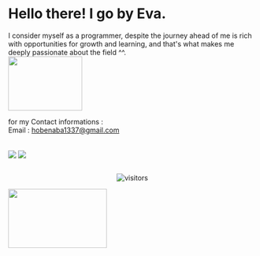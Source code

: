 # Hello there! I go by Eva.

I consider myself as a programmer, despite the journey ahead of me is rich with opportunities for growth and learning, and that's what makes me deeply passionate about the field ^^.         <br /><img src="https://media2.giphy.com/media/v1.Y2lkPTc5MGI3NjExZXZ3NWJpaGpwZ2lsZWk2cDE5amg5cXN3ZzNnZHNtNHdudGo4aXhrYSZlcD12MV9pbnRlcm5hbF9naWZfYnlfaWQmY3Q9cw/p6ZVGS8zQbQIqH8G6l/giphy.gif" width="150" height="110"><br />                  

for my Contact informations :                                            
Email : hobenaba1337@gmail.com

<br/>
<div>
<a href="https://github.com/hobenaba">
     <img align="center" padding-right="20px" src="https://github-readme-stats.vercel.app/api?username=hobenaba&show_icons=true&theme=aura&hide_border=false"/></a> 
  <a href="https://github.com/hobenaba">
      <img align="center" src="https://github-readme-stats.vercel.app/api/top-langs/?username=hobenaba&show_icons=true&theme=aura&layout=compact&hide_border=false"/></a>
<br/ >
<br/ >
<p align="center">
	<img alt="visitors" src="https://komarev.com/ghpvc/?username=hobenaba&color=CBC3E3&style=flat&label=visitors" />
</p>
</div>
</pre >
<img src="https://media0.giphy.com/media/v1.Y2lkPTc5MGI3NjExNzMwcW1nZ2R2OWR5aXZlZngxeG8weXQzMGl4cm9jeXFrbWZ2em80NCZlcD12MV9pbnRlcm5hbF9naWZfYnlfaWQmY3Q9cw/bs3w1SsWV0hJZDOpWr/giphy.gif" width="200" height="120">
